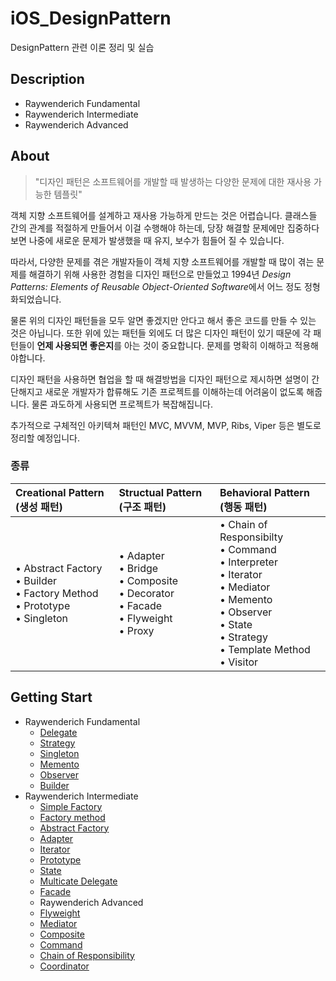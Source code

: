 # iOS_DesignPattern
DesignPattern 관련 이론 정리 및 실습

## Description
+ Raywenderich Fundamental
+ Raywenderich Intermediate
+ Raywenderich Advanced

## About
> "디자인 패턴은 소프트웨어를 개발할 때 발생하는 다양한 문제에 대한 재사용 가능한 템플릿"

객체 지향 소프트웨어를 설계하고 재사용 가능하게 만드는 것은 어렵습니다. 클래스들 간의 관계를 적절하게 만들어서 이걸 수행해야 하는데, 당장 해결할 문제에만 집중하다 보면 나중에 새로운 문제가 발생했을 때 유지, 보수가 힘들어 질 수 있습니다.

따라서, 다양한 문제를 겪은 개발자들이 객체 지향 소프트웨어를 개발할 때 많이 겪는 문제를 해결하기 위해 사용한 경험을 디자인 패턴으로 만들었고 1994년 *Design Patterns: Elements of Reusable Object-Oriented Software*에서 어느 정도 정형화되었습니다.

물론 위의 디자인 패턴들을 모두 알면 좋겠지만 안다고 해서 좋은 코드를 만들 수 있는 것은 아닙니다. 또한 위에 있는 패턴들 외에도 더 많은 디자인 패턴이 있기 때문에 각 패턴들이 **언제 사용되면 좋은지**를 아는 것이 중요합니다. 문제를 명확히 이해하고 적용해야합니다.

디자인 패턴을 사용하면 협업을 할 때 해결방법을 디자인 패턴으로 제시하면 설명이 간단해지고 새로운 개발자가 합류해도 기존 프로젝트를 이해하는데 어려움이 없도록 해줍니다. 물론 과도하게 사용되면 프로젝트가 복잡해집니다.

추가적으로 구체적인 아키텍쳐 패턴인 MVC, MVVM, MVP, Ribs, Viper 등은 별도로 정리할 예정입니다.

### 종류
|Creational Pattern (생성 패턴)|Structual Pattern (구조 패턴)|Behavioral Pattern (행동 패턴)|
|:---|:---|:---|
|• Abstract Factory<br>• Builder<br>• Factory Method<br>• Prototype<br>• Singleton|• Adapter<br>• Bridge<br>• Composite<br>• Decorator<br>• Facade<br>• Flyweight<br>• Proxy|• Chain of Responsibilty<br>• Command<br>• Interpreter<br>• Iterator<br>• Mediator<br>• Memento<br>• Observer<br>• State<br>• Strategy<br>• Template Method<br>• Visitor|

## Getting Start
+ Raywenderich Fundamental
  + [Delegate](https://github.com/simoniful/iOS_DesignPattern/issues/1)
  + [Strategy](https://github.com/simoniful/iOS_DesignPattern/issues/2)
  + [Singleton](https://github.com/simoniful/iOS_DesignPattern/issues/3)
  + [Memento](https://github.com/simoniful/iOS_DesignPattern/issues/4)
  + [Observer](https://github.com/simoniful/iOS_DesignPattern/issues/5)
  + [Builder](https://github.com/simoniful/iOS_DesignPattern/issues/6)
+ Raywenderich Intermediate
  + [Simple Factory](https://github.com/simoniful/iOS_DesignPattern/issues/7)
  + [Factory method](https://github.com/simoniful/iOS_DesignPattern/issues/8)
  + [Abstract Factory](https://github.com/simoniful/iOS_DesignPattern/issues/9)
  + [Adapter](https://github.com/simoniful/iOS_DesignPattern/issues/10)
  + [Iterator](https://github.com/simoniful/iOS_DesignPattern/issues/11)
  + [Prototype](https://github.com/simoniful/iOS_DesignPattern/issues/12)
  + [State](https://github.com/simoniful/iOS_DesignPattern/issues/13)
  + [Multicate Delegate](https://github.com/simoniful/iOS_DesignPattern/issues/14)
  + [Facade](https://github.com/simoniful/iOS_DesignPattern/issues/15)
  + Raywenderich Advanced
  + [Flyweight](https://github.com/simoniful/iOS_DesignPattern/issues/16)
  + [Mediator](https://github.com/simoniful/iOS_DesignPattern/issues/17)
  + [Composite](https://github.com/simoniful/iOS_DesignPattern/issues/18)
  + [Command](https://github.com/simoniful/iOS_DesignPattern/issues/19)
  + [Chain of Responsibility](https://github.com/simoniful/iOS_DesignPattern/issues/20)
  + [Coordinator](https://github.com/simoniful/iOS_DesignPattern/issues/21)
